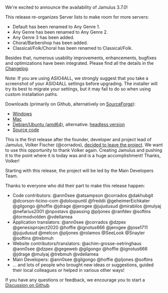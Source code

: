 We're excited to announce the availability of Jamulus 3.7.0!

This release re-organizes Server lists to make room for more servers:
- Default has been renamed to Any Genre 1.
- Any Genre has been renamed to Any Genre 2.
- Any Genre 3 has been added.
- Choral/Barbershop has been added.
- Classical/Folk/Choral has been renamed to Classical/Folk.

Besides that, numerous usability improvements, enhancements, bugfixes and optimizations have been integrated.
Please find all the details in the [Changelog](https://github.com/jamulussoftware/jamulus/releases/tag/r3_7_0).

Note: If you are using ASIO4ALL, we strongly suggest that you take a screenshot of your ASIO4ALL settings before upgrading.
The installer will try its best to migrate your settings, but it may fail to do so when using custom installation paths.

Downloads (primarily on Github, alternatively on [SourceForge](https://sourceforge.net/projects/llcon/files/latest/download)):
- [Windows](https://github.com/jamulussoftware/jamulus/releases/download/r3_7_0/jamulus_3.7.0_win.exe)
- [Mac](https://github.com/jamulussoftware/jamulus/releases/download/r3_7_0/jamulus_3.7.0_mac.dmg)
- [Debian/Ubuntu (amd64)](https://github.com/jamulussoftware/jamulus/releases/download/r3_7_0/jamulus_3.7.0_ubuntu_amd64.deb), alternative: [headless version](https://github.com/jamulussoftware/jamulus/releases/download/r3_7_0/jamulus_headless_3.7.0_ubuntu_amd64.deb)
- [Source code](https://github.com/jamulussoftware/jamulus/archive/r3_7_0.tar.gz)

This is the first release after the founder, developer and project lead of Jamulus, Volker Fischer (@corrados), [decided to leave the project](https://github.com/jamulussoftware/jamulus/discussions/928).
We want to use this opportunity to thank Volker again. Creating Jamulus and pushing it to the point where it is today was and is a huge accomplishment! Thanks, Volker!

Starting with this release, the project will be led by the Main Developers Team.

Thanks to everyone who did their part to make this release happen:
- Code contributors: @ann0see @atsampson @corrados @dakhubgit @dcorson-ticino-com @doloopuntil @freddii @geheimerEichkater @gilgongo @hoffie @jdrage @jerogee @jujudusud @mirabilos @mulyaj @nefarius2001 @npostavs @passing @pljones @ranfdev @softins @tormodvolden @vdellamea
- Application translators: @ann0see @corrados @dzpex @genesisproject2020 @hoffie @ignotus666 @jerogee @jose1711 @jujudusud @melcon @pljones @rolamos @SeeLook @Snayler @softins @trebmuh
- Website contributors/translators: @achim-grosse-oetringhaus @ann0see @dzpex @gegeweb @gilgongo @hoffie @ignotus666 @jdrage @mulyaj @trebmuh @vdellamea
- Main Developers: @ann0see @gilgongo @hoffie @pljones @softins
- ... and lots of people who brought new ideas or suggestions, guided their local colleagues or helped in various other ways!


If you have any questions or feedback, we encourage you to start a [Discussion on Github](https://github.com/jamulussoftware/jamulus/discussions/new).
